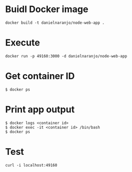 # Buidl Docker image
```
docker build -t danielnaranjo/node-web-app .
```

# Execute 
```
docker run -p 49160:3000 -d danielnaranjo/node-web-app
```

# Get container ID
```
$ docker ps
```

# Print app output
```
$ docker logs <container id>
$ docker exec -it <container id> /bin/bash
$ docker ps
```

# Test
```
curl -i localhost:49160
```
